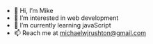 - 👋 Hi, I’m Mike
- 👀 I’m interested in web development
- 🌱 I’m currently learning javaScript
- 📫 Reach me at michaelwjrushton@gmail.com

<!---
michaelrushton-dev/michaelrushton-dev is a ✨ special ✨ repository because its `README.md` (this file) appears on your GitHub profile.
You can click the Preview link to take a look at your changes.
--->
